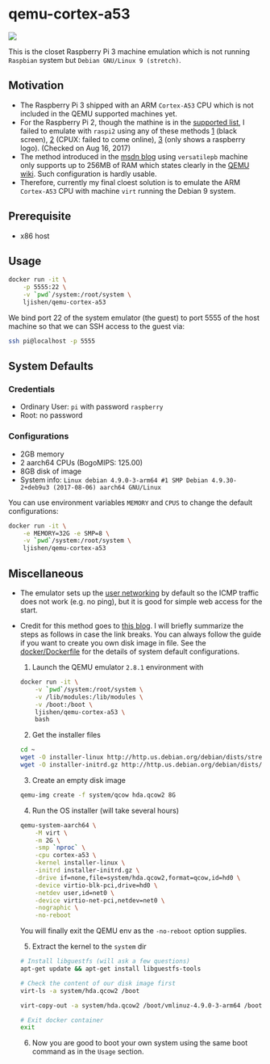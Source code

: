 # qemu-cortex-a53

[![](https://images.microbadger.com/badges/image/ljishen/qemu-cortex-a53.svg)](http://microbadger.com/images/ljishen/qemu-cortex-a53)

This is the closet Raspberry Pi 3 machine emulation which is not running `Raspbian` system but `Debian GNU/Linux 9 (stretch)`.

## Motivation
- The Raspberry Pi 3 shipped with an ARM `Cortex-A53` CPU which is not included in the QEMU supported machines yet.
- For the Raspberry Pi 2, though the mathine is in the [supported list](https://wiki.qemu.org/Documentation/Platforms/ARM#Supported_Machines), I failed to emulate with `raspi2` using any of these methods [1](https://blogs.msdn.microsoft.com/iliast/2016/11/10/how-to-emulate-raspberry-pi/) (black screen), [2](https://raspberrypi.stackexchange.com/a/71172) (CPUX: failed to come online), [3](http://blog.3mdeb.com/2015/12/30/emulate-rapberry-pi-2-in-qemu/) (only shows a raspberry logo). (Checked on Aug 16, 2017)
- The method introduced in the [msdn blog](https://blogs.msdn.microsoft.com/iliast/2016/11/10/how-to-emulate-raspberry-pi/) using `versatilepb` machine only supports up to 256MB of RAM which states clearly in the [QEMU wiki](https://wiki.qemu.org/Documentation/Platforms/ARM#Guidelines_for_choosing_a_QEMU_machine). Such configuration is hardly usable.
- Therefore, currently my final cloest solution is to emulate the ARM `Cortex-A53` CPU with machine `virt` running the Debian 9 system.

## Prerequisite
- x86 host

## Usage
```bash
docker run -it \
    -p 5555:22 \
    -v `pwd`/system:/root/system \
    ljishen/qemu-cortex-a53
```
We bind port 22 of the system emulator (the guest) to port 5555 of the host machine so that we can SSH access to the guest via:
```bash
ssh pi@localhost -p 5555
```

## System Defaults

### Credentials
- Ordinary User: `pi` with password `raspberry`
- Root: no password

### Configurations
- 2GB memory
- 2 aarch64 CPUs (BogoMIPS: 125.00)
- 8GB disk of image
- System info: `Linux debian 4.9.0-3-arm64 #1 SMP Debian 4.9.30-2+deb9u3 (2017-08-06) aarch64 GNU/Linux`

You can use environment variables `MEMORY` and `CPUS` to change the default configurations:
```bash
docker run -it \
    -e MEMORY=32G -e SMP=8 \
    -v `pwd`/system:/root/system \
    ljishen/qemu-cortex-a53
```

## Miscellaneous
- The emulator sets up the [user networking](https://wiki.qemu.org/Documentation/Networking#User_Networking_.28SLIRP.29) by default so the ICMP traffic does not work (e.g. no ping), but it is good for simple web access for the start.
- Credit for this method goes to [this blog](https://translatedcode.wordpress.com/2017/07/24/installing-debian-on-qemus-64-bit-arm-virt-board/). I will briefly summarize the steps as follows in case the link breaks. You can always follow the guide if you want to create you own disk image in file. See the [docker/Dockerfile](https://github.com/ljishen/qemu-cortex-a53/blob/master/docker/Dockerfile) for the details of system default configurations.

  1. Launch the QEMU emulator `2.8.1` environment with
  ```bash
  docker run -it \
      -v `pwd`/system:/root/system \
      -v /lib/modules:/lib/modules \
      -v /boot:/boot \
      ljishen/qemu-cortex-a53 \
      bash
  ```

  2. Get the installer files
  ```bash
  cd ~
  wget -O installer-linux http://http.us.debian.org/debian/dists/stretch/main/installer-arm64/current/images/netboot/debian-installer/arm64/linux
  wget -O installer-initrd.gz http://http.us.debian.org/debian/dists/stretch/main/installer-arm64/current/images/netboot/debian-installer/arm64/initrd.gz
  ```

  3. Create an empty disk image
  ```bash
  qemu-img create -f system/qcow hda.qcow2 8G
  ```

  4. Run the OS installer (will take several hours)
  ```bash
  qemu-system-aarch64 \
      -M virt \
      -m 2G \
      -smp `nproc` \
      -cpu cortex-a53 \
      -kernel installer-linux \
      -initrd installer-initrd.gz \
      -drive if=none,file=system/hda.qcow2,format=qcow,id=hd0 \
      -device virtio-blk-pci,drive=hd0 \
      -netdev user,id=net0 \
      -device virtio-net-pci,netdev=net0 \
      -nographic \
      -no-reboot
  ```
  You will finally exit the QEMU env as the `-no-reboot` option supplies.

  5. Extract the kernel to the `system` dir
  ```bash
  # Install libguestfs (will ask a few questions)
  apt-get update && apt-get install libguestfs-tools

  # Check the content of our disk image first
  virt-ls -a system/hda.qcow2 /boot

  virt-copy-out -a system/hda.qcow2 /boot/vmlinuz-4.9.0-3-arm64 /boot/initrd.img-4.9.0-3-arm64 system
  
  # Exit docker container
  exit
  ```

  6. Now you are good to boot your own system using the same boot command as in the `Usage` section.
